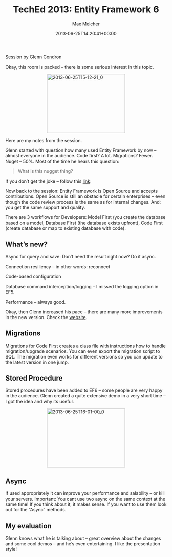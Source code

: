 ﻿---
title: 'TechEd 2013: Entity Framework 6'
author: Max Melcher
aliases:
   - "/post/2013-06-25-teched-2013-entity-framework-6/"
2013: "06"
type: post
date: 2013-06-25T14:20:41+00:00
url: /2013/06/teched-2013-entity-framework-6/
yourls_shorturl:
  - http://melcher.it/s/S
categories:
  - TechEd

---
Session by Glenn Condron

Okay, this room is packed – there is some serious interest in this topic.

[<img style="background-image: none; float: none; padding-top: 0px; padding-left: 0px; margin-left: auto; display: block; padding-right: 0px; margin-right: auto; border: 0px;" title="2013-06-25T15-12-21_0" alt="2013-06-25T15-12-21_0" src="http://melcher.it/wp-content/uploads/2013-06-25T15-12-21_0_thumb.jpg" width="244" height="184" border="0" />][1]

Here are my notes from the session.

<!--more-->

Glenn started with question how many used Entity Framework by now – almost everyone in the audience. Code first? A lot. Migrations? Fewer. Nuget – 50%. Most of the time he hears this question:

> What is this nugget thing?

If you don’t get the joke – follow this <a href="http://nuget.org/" target="_blank">link</a>:

Now back to the session: Entity Framework is Open Source and accepts contributions. Open Source is still an obstacle for certain enterprises – even though the code review process is the same as for internal changes. And: you get the same support and quality.

There are 3 workflows for Developers: Model First (you create the database based on a model, Database First (the database exists upfront), Code First (create database or map to existing database with code).

## What’s new?

Async for query and save: Don’t need the result right now? Do it async.
  
Connection resiliency – in other words: reconnect
  
Code-based configuration
  
Database command interception/logging – I missed the logging option in EF5.
  
Performance – always good.

Okay, then Glenn increased his pace – there are many more improvements in the new version. Check the <a href="https://entityframework.codeplex.com/" target="_blank">website</a>.

## Migrations

Migrations for Code First creates a class file with instructions how to handle migration/upgrade scenarios. You can even export the migration script to SQL. The migration even works for different versions so you can update to the latest version in one jump.

## Stored Procedure

Stored procedures have been added to EF6 – some people are very happy in the audience. Glenn created a quite extensive demo in a very short time – I got the idea and why its useful.

[<img style="background-image: none; float: none; padding-top: 0px; padding-left: 0px; margin-left: auto; display: block; padding-right: 0px; margin-right: auto; border: 0px;" title="2013-06-25T16-01-00_0" alt="2013-06-25T16-01-00_0" src="http://melcher.it/wp-content/uploads/2013-06-25T16-01-00_0_thumb.jpg" width="244" height="184" border="0" />][2]

## Async

If used appropriately it can improve your performance and salability – or kill your servers. Important: You cant use two async on the same context at the same time! If you think about it, it makes sense. If you want to use them look out for the “Async” methods.

## My evaluation

Glenn knows what he is talking about – great overview about the changes and some cool demos – and he’s even entertaining. I like the presentation style!

 [1]: http://melcher.it/wp-content/uploads/2013-06-25T15-12-21_0.jpg
 [2]: http://melcher.it/wp-content/uploads/2013-06-25T16-01-00_0.jpg
